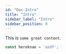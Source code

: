 ```yaml
---
id: "Doc-Intro"
title: "Intro"
sidebar_label: "Intro"
sidebar_position: 0
---
```


This is `some great content`.

```js
const hereknae = 'asdf';
```

